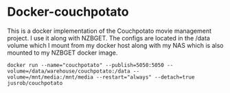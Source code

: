 Docker-couchpotato
===========

This is a docker implementation of the Couchpotato movie management project.  I use it along with NZBGET.  The configs are located in the /data volume which I mount from my docker host along with my NAS which is also mounted to my NZBGET docker image.

```docker run --name="couchpotato" --publish=5050:5050 --volume=/data/warehouse/couchpotato:/data --volume=/mnt/media:/mnt/media --restart="always" --detach=true jusrob/couchpotato```
